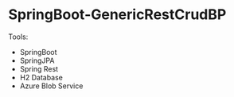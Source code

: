 # SpringBoot-GenericRestCrudBP

Tools:

- SpringBoot
- SpringJPA
- Spring Rest
- H2 Database
- Azure Blob Service
